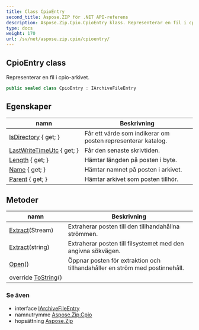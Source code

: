 ```yaml
---
title: Class CpioEntry
second_title: Aspose.ZIP för .NET API-referens
description: Aspose.Zip.Cpio.CpioEntry klass. Representerar en fil i cpioarkivet.
type: docs
weight: 170
url: /sv/net/aspose.zip.cpio/cpioentry/
---
```

## CpioEntry class

Representerar en fil i cpio-arkivet.

```csharp
public sealed class CpioEntry : IArchiveFileEntry
```

## Egenskaper

| namn | Beskrivning |
| --- | --- |
| [IsDirectory](../../aspose.zip.cpio/cpioentry/isdirectory/) { get; } | Får ett värde som indikerar om posten representerar katalog. |
| [LastWriteTimeUtc](../../aspose.zip.cpio/cpioentry/lastwritetimeutc/) { get; } | Får den senaste skrivtiden. |
| [Length](../../aspose.zip.cpio/cpioentry/length/) { get; } | Hämtar längden på posten i byte. |
| [Name](../../aspose.zip.cpio/cpioentry/name/) { get; } | Hämtar namnet på posten i arkivet. |
| [Parent](../../aspose.zip.cpio/cpioentry/parent/) { get; } | Hämtar arkivet som posten tillhör. |

## Metoder

| namn | Beskrivning |
| --- | --- |
| [Extract](../../aspose.zip.cpio/cpioentry/extract/#extract_1)(Stream) | Extraherar posten till den tillhandahållna strömmen. |
| [Extract](../../aspose.zip.cpio/cpioentry/extract/#extract)(string) | Extraherar posten till filsystemet med den angivna sökvägen. |
| [Open](../../aspose.zip.cpio/cpioentry/open/)() | Öppnar posten för extraktion och tillhandahåller en ström med postinnehåll. |
| override [ToString](../../aspose.zip.cpio/cpioentry/tostring/)() |  |

### Se även

* interface [IArchiveFileEntry](../../aspose.zip/iarchivefileentry/)
* namnutrymme [Aspose.Zip.Cpio](../../aspose.zip.cpio/)
* hopsättning [Aspose.Zip](../../)


